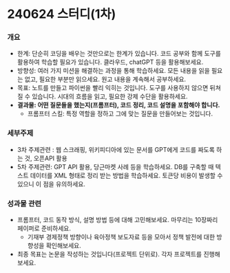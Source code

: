 # 240624  스터디(1차)

### 개요

- 한계: 단순히 코딩을 배우는 것만으로는 한계가 있습니다. 코드 공부와 함께 도구를 활용하여 학습할 필요가 있습니다. 클라우드, chatGPT 등을 활용해보세요.
- 방향성: 여러 가지 미션을 해결하는 과정을 통해 학습하세요. 모든 내용을 읽을 필요는 없고, 필요한 부분만 읽으세요. 원고 내용을 계속해서 공부하세요.
- 목표: 노트를 만들고 파이썬을 빨리 익히는 것입니다. 도구를 사용하지 않으면 뒤쳐질 수 있습니다. 시대의 흐름을 읽고, 필요한 강제 수단을 활용하세요.
- **결과물: 어떤 질문들을 했는지(프롬프터), 코드 정리, 코드 설명을 포함해야 합니다.**
    - 프롬프터 스킬:  특정 역할을 정하고 그에 맞는 질문을 만들어보는 것입니다.

### 세부주제

- 3차 주제관련 : 웹 스크래핑, 위키피디아에 있는 문서를 GPT에게 코드를 짜도록 하는 것, 오픈API 활용
- 5차 주제관련: GPT API 활용, 당근마켓 사례 등을 학습하세요. DB를 구축할 때 텍스트 데이터를 XML 형태로 정리 받는 방법을 학습하세요. 토큰당 비용이 발생할 수 있으니 이 점을 유의하세요.

### 성과물 관련

- 프롬프터, 코드 동작 방식, 설명 방법 등에 대해 고민해보세요. 마무리는 10장짜리 페이퍼로 준비하세요.
    - 기재부 경제정책 방향이나 육아정책 보도자료 등을 모아서 정책 발전에 대한 방향성을 확인해보세요.
- 최종 목표는 논문을 작성하는 것입니다(프로젝트 단위로). 각자 프로젝트를 진행해보세요.